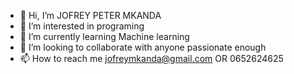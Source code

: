 - 👋 Hi, I’m JOFREY PETER MKANDA
- 👀 I’m interested in programing
- 🌱 I’m currently learning Machine learning
- 💞️ I’m looking to collaborate with anyone passionate enough
- 📫 How to reach me jofreymkanda@gmail.com OR 0652624625

<!---
JOFREYMKANDA/JOFREYMKANDA is a ✨ special ✨ repository because its `README.md` (this file) appears on your GitHub profile.
You can click the Preview link to take a look at your changes.
--->
